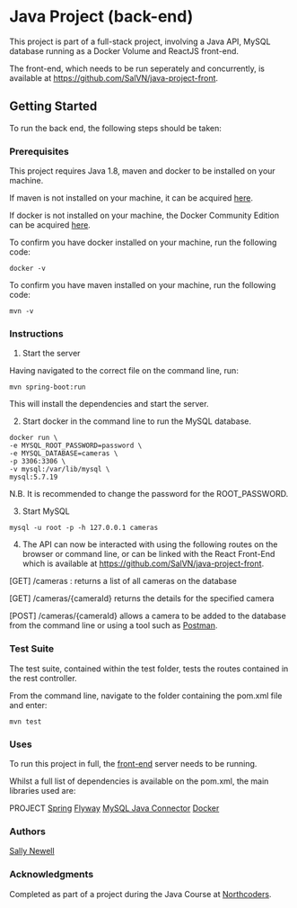 # Java Project (back-end)

This project is part of a full-stack project, involving a Java API, MySQL database running as a Docker Volume and ReactJS front-end. 

The front-end, which needs to be run seperately and concurrently, is available at <https://github.com/SalVN/java-project-front>.

## Getting Started

To run the back end, the following steps should be taken:

### Prerequisites

This project requires Java 1.8, maven and docker to be installed on your machine.

If maven is not installed on your machine, it can be acquired [here](https://maven.apache.org/download.cgi).

If docker is not installed on your machine, the Docker Community Edition can be acquired [here](https://www.docker.com/get-docker).

To confirm you have docker installed on your machine, run the following code:

```
docker -v
```

To confirm you have maven installed on your machine, run the following code:
```
mvn -v
```

### Instructions

1. Start the server

Having navigated to the correct file on the command line, run:
```
mvn spring-boot:run
```

This will install the dependencies and start the server.

2. Start docker in the command line to run the MySQL database.

```
docker run \
-e MYSQL_ROOT_PASSWORD=password \
-e MYSQL_DATABASE=cameras \
-p 3306:3306 \
-v mysql:/var/lib/mysql \
mysql:5.7.19
```

N.B. It is recommended to change the password for the ROOT_PASSWORD.

3. Start MySQL

```
mysql -u root -p -h 127.0.0.1 cameras
```

4. The API can now be interacted with using the following routes on the browser or command line, or can be linked with the React Front-End which is available at <https://github.com/SalVN/java-project-front>.

[GET] /cameras : returns a list of all cameras on the database

[GET] /cameras/{cameraId} returns the details for the specified camera

[POST] /cameras/{cameraId} allows a camera to be added to the database from the command line or using a tool such as [Postman](https://www.getpostman.com/).


### Test Suite

The test suite, contained within the test folder, tests the routes contained in the rest controller. 

From the command line, navigate to the folder containing the pom.xml file and enter:

```
mvn test
```

### Uses

To run this project in full, the [front-end](https://github.com/SalVN/java-project-front) server needs to be running.

Whilst a full list of dependencies is available on the pom.xml, the main libraries used are:

PROJECT
[Spring](https://projects.spring.io/spring-framework/)
[Flyway](https://flywaydb.org/)
[MySQL Java Connector](https://dev.mysql.com/downloads/connector/j/5.1.html) 
[Docker](https://www.docker.com/community-edition)

### Authors

[Sally Newell](https://github.com/SalVN/)

### Acknowledgments

Completed as part of a project during the Java Course at [Northcoders](https://northcoders.com/).